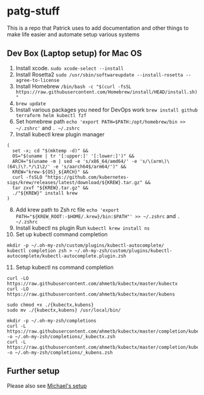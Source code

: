 # patg-stuff

This is a repo that Patrick uses to add documentation and other things to make life easier and automate setup various systems

## Dev Box (Laptop setup) for Mac OS

1. Install xcode.
`sudo xcode-select --install`
2. Install Rosetta2
`sudo /usr/sbin/softwareupdate --install-rosetta --agree-to-license`
3. Install Homebrew
`/bin/bash -c "$(curl -fsSL https://raw.githubusercontent.com/Homebrew/install/HEAD/install.sh)"`
4. `brew update`
5. Install various packages you need for DevOps work `brew install github terraform helm kubectl fzf`
6. Set homebrew path `echo 'export PATH=$PATH:/opt/homebrew/bin >> ~/.zshrc'` and `. ~/.zshrc`
7. Install kubectl krew plugin manager
```
(
  set -x; cd "$(mktemp -d)" &&
  OS="$(uname | tr '[:upper:]' '[:lower:]')" &&
  ARCH="$(uname -m | sed -e 's/x86_64/amd64/' -e 's/\(arm\)\(64\)\?.*/\1\2/' -e 's/aarch64$/arm64/')" &&
  KREW="krew-${OS}_${ARCH}" &&
  curl -fsSLO "https://github.com/kubernetes-sigs/krew/releases/latest/download/${KREW}.tar.gz" &&
  tar zxvf "${KREW}.tar.gz" &&
  ./"${KREW}" install krew
)
```
8. Add krew path to Zsh rc file `echo 'export PATH="${KREW_ROOT:-$HOME/.krew}/bin:$PATH"' >> ~/.zshrc` and `. ~/.zshrc`
9. Install kubectl ns plugin Run `kubectl krew install ns` 
10. Set up kubectl command completion 
```
mkdir -p ~/.oh-my-zsh/custom/plugins/kubectl-autocomplete/
kubectl completion zsh > ~/.oh-my-zsh/custom/plugins/kubectl-autocomplete/kubectl-autocomplete.plugin.zsh
```
11. Setup kubectl ns command completion 
```
curl -LO https://raw.githubusercontent.com/ahmetb/kubectx/master/kubectx
curl -LO https://raw.githubusercontent.com/ahmetb/kubectx/master/kubens

sudo chmod +x ./{kubectx,kubens}
sudo mv ./{kubectx,kubens} /usr/local/bin/

mkdir -p ~/.oh-my-zsh/completions
curl -L https://raw.githubusercontent.com/ahmetb/kubectx/master/completion/kubectx.zsh -o ~/.oh-my-zsh/completions/_kubectx.zsh
curl -L https://raw.githubusercontent.com/ahmetb/kubectx/master/completion/kubens.zsh -o ~/.oh-my-zsh/completions/_kubens.zsh
```

## Further setup

Please also see [Michael's setup](https://github.com/michaeljoy/osx-setup/tree/master)
